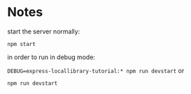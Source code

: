 # Notes

start the server normally:

`npm start`

in order to run in debug mode:

`DEBUG=express-locallibrary-tutorial:* npm run devstart` or

`npm run devstart`
